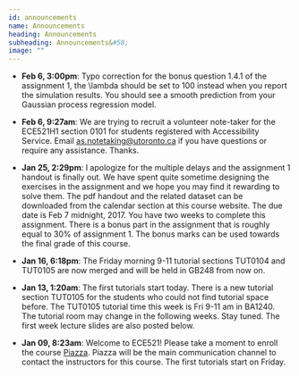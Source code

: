 ```yaml
---
id: announcements
name: Announcements
heading: Announcements
subheading: Announcements&#58;
image: ""
---
```


 - **Feb 6,  3:00pm**: Typo correction for the bonus question 1.4.1 of the assignment 1, the \lambda should be set to 100 instead when you report the simulation results. You should see a smooth prediction from your Gaussian process regression model. 

 - **Feb 6,  9:27am**: We are trying to recruit a volunteer note-taker for the ECE521H1 section 0101 for students registered with Accessibility Service. Email [as.notetaking@utoronto.ca](mailto:as.notetaking@utoronto.ca) if you have questions or require any assistance. Thanks.

 - **Jan 25,  2:29pm**: I apologize for the multiple delays and the assignment 1 handout is finally out. We have spent quite sometime designing the exercises in the assignment and we hope you may find it rewarding to solve them. The pdf handout and the related dataset can be downloaded from the calendar section at this course website. The due date is Feb 7 midnight, 2017. You have two weeks to complete this assignment. There is a bonus part in the assignment that is roughly equal to 30% of assignment 1. The bonus marks can be used towards the final grade of this course.

 - **Jan 16,  6:18pm**: The Friday morning 9-11 tutorial sections TUT0104 and TUT0105 are now merged and will be held in GB248 from now on. 

 - **Jan 13,  1:20am**: The first tutorials start today. There is a new tutorial section TUT0105 for the students who could not find tutorial space before. The TUT0105 tutorial time this week is Fri 9-11 am in BA1240. The tutorial room may change in the following weeks. Stay tuned. The first week lecture slides are also posted below.
  
 - **Jan 09,  8:23am**: Welcome to ECE521! Please take a moment to enroll the course [Piazza](https://piazza.com/utoronto.ca/winter2017/ece521/home). Piazza will be the main communication channel to contact the instructors for this course. The first tutorials start on Friday. 
